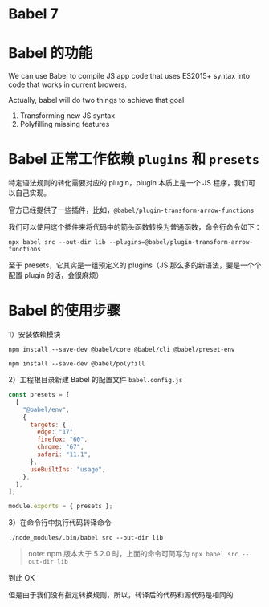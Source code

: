 # Babel 7

# Babel 的功能

We can use Babel to compile JS app code that uses ES2015+ syntax into code that works in current browers.

Actually, babel will do two things to achieve that goal

1. Transforming new JS syntax
2. Polyfilling missing features

# Babel 正常工作依赖 `plugins` 和 `presets`

特定语法规则的转化需要对应的 plugin，plugin 本质上是一个 JS 程序，我们可以自己实现。

官方已经提供了一些插件，比如，`@babel/plugin-transform-arrow-functions`

我们可以使用这个插件来将代码中的箭头函数转换为普通函数，命令行命令如下：

```shell
npx babel src --out-dir lib --plugins=@babel/plugin-transform-arrow-functions
```

至于 presets，它其实是一组预定义的 plugins（JS 那么多的新语法，要是一个个配置 plugin 的话，会很麻烦）

# Babel 的使用步骤

1）安装依赖模块

```shell
npm install --save-dev @babel/core @babel/cli @babel/preset-env

npm install --save-dev @babel/polyfill
```

2）工程根目录新建 Babel 的配置文件 `babel.config.js`

```js
const presets = [
  [
    "@babel/env",
    {
      targets: {
        edge: "17",
        firefox: "60",
        chrome: "67",
        safari: "11.1",
      },
      useBuiltIns: "usage",
    },
  ],
];

module.exports = { presets };
```

3）在命令行中执行代码转译命令

```shell
./node_modules/.bin/babel src --out-dir lib
```

> note: npm 版本大于 5.2.0 时，上面的命令可简写为 `npx babel src --out-dir lib`


到此 OK

但是由于我们没有指定转换规则，所以，转译后的代码和源代码是相同的

